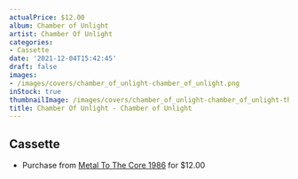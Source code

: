 ```yaml
---
actualPrice: $12.00
album: Chamber of Unlight
artist: Chamber Of Unlight
categories:
- Cassette
date: '2021-12-04T15:42:45'
draft: false
images:
- /images/covers/chamber_of_unlight-chamber_of_unlight.png
inStock: true
thumbnailImage: /images/covers/chamber_of_unlight-chamber_of_unlight-thumb.png
title: Chamber Of Unlight - Chamber of Unlight
---
```


## Cassette
* Purchase from [Metal To The Core 1986](https://metaltothecore1986.com/shop/chamber-of-unlight-chamber-of-unlight-cassette/) for $12.00
